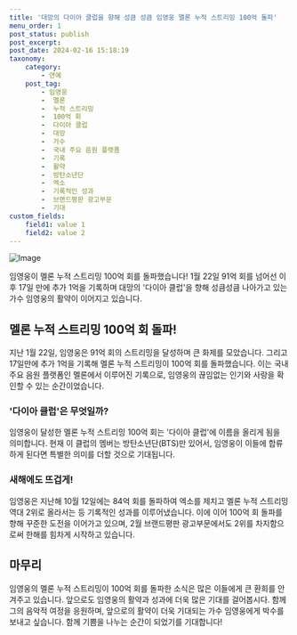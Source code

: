 ```yaml
---
title: '대망의 다이아 클럽을 향해 성큼 성큼 임영웅 멜론 누적 스트리밍 100억 돌파'
menu_order: 1
post_status: publish
post_excerpt: 
post_date: 2024-02-16 15:18:19
taxonomy:
    category:
        - 연예
    post_tag:
        - 임영웅
        -  멜론
        -  누적 스트리밍
        -  100억 회
        -  다이아 클럽
        -  대망
        -  가수
        -  국내 주요 음원 플랫폼
        -  기록
        -  활약
        -  방탄소년단
        -  엑소
        -  기록적인 성과
        -  브랜드평판 광고부문
        -  기대
custom_fields:
    field1: value 1
    field2: value 2
---
```


![Image](https://ssl.pstatic.net/mimgnews/image/629/2024/02/10/202468971707527415_20240210101203476.jpg?type=w540)

임영웅이 멜론 누적 스트리밍 100억 회를 돌파했습니다! 1월 22일 91억 회를 넘어선 이후 17일 만에 추가 1억을 기록하며 대망의 '다이아 클럽'을 향해 성큼성큼 나아가고 있는 가수 임영웅의 활약이 이어지고 있습니다.
## 멜론 누적 스트리밍 100억 회 돌파!
지난 1월 22일, 임영웅은 91억 회의 스트리밍을 달성하며 큰 화제를 모았습니다. 그리고 17일만에 추가 1억을 기록해 멜론 누적 스트리밍이 100억 회를 돌파했습니다. 이는 국내 주요 음원 플랫폼인 멜론에서 이루어진 기록으로, 임영웅의 끊임없는 인기와 사랑을 확인할 수 있는 순간이었습니다.
### '다이아 클럽'은 무엇일까?
임영웅이 달성한 멜론 누적 스트리밍 100억 회는 '다이아 클럽'에 이름을 올리게 됨을 의미합니다. 현재 이 클럽의 멤버는 방탄소년단(BTS)만 있어서, 임영웅이 이들에 합류하게 된다면 특별한 의미를 더할 것으로 기대됩니다.
### 새해에도 뜨겁게!
임영웅은 지난해 10월 12일에는 84억 회를 돌파하여 엑소를 제치고 멜론 누적 스트리밍 역대 2위로 올라서는 등 기록적인 성과를 이루어냈습니다. 이에 이어 100억 회 돌파를 향해 꾸준한 도전을 이어가고 있으며, 2월 브랜드평판 광고부문에서도 2위를 차지함으로써 한해를 힘차게 시작하고 있습니다.
## 마무리
임영웅의 멜론 누적 스트리밍이 100억 회를 돌파한 소식은 많은 이들에게 큰 환희를 안겨주고 있습니다. 앞으로도 임영웅의 활약과 성과에 더욱 많은 기대를 걸어봅시다. 함께 그의 음악적 여정을 응원하며, 앞으로의 활약이 더욱 기대되는 가수 임영웅에게 박수를 보내고 싶습니다. 함께 기쁨을 나누는 순간이 되었기를 기대합니다!
